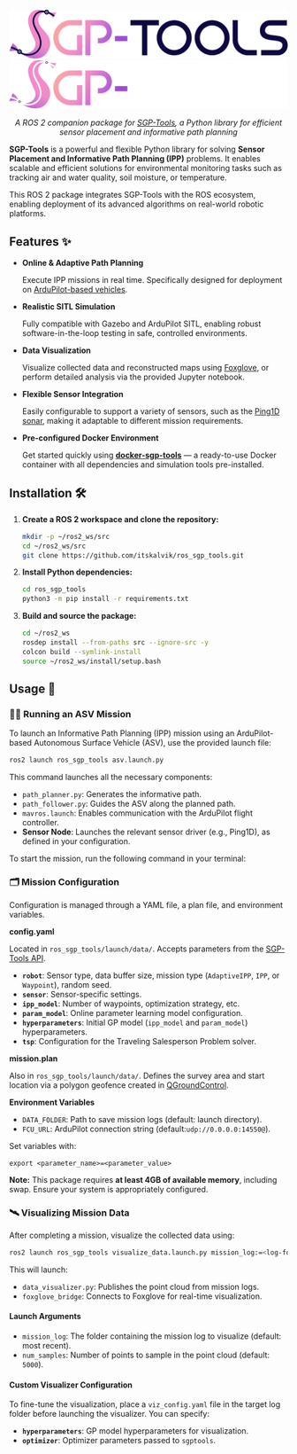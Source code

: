 <p align="center">
  <img src=".assets/SGP-Tools.png#gh-light-mode-only" alt="SGP-Tools Logo" width="600"/>
  <img src=".assets/logo_dark.png#gh-dark-mode-only" alt="SGP-Tools Logo" width="600"/>
</p>

<p align="center">
  <em>A ROS 2 companion package for <a href="http://sgp-tools.com">SGP-Tools</a>, a Python library for efficient sensor placement and informative path planning
</em>
</p>

**SGP-Tools** is a powerful and flexible Python library for solving **Sensor Placement and Informative Path Planning (IPP)** problems. It enables scalable and efficient solutions for environmental monitoring tasks such as tracking air and water quality, soil moisture, or temperature.

This ROS 2 package integrates SGP-Tools with the ROS ecosystem, enabling deployment of its advanced algorithms on real-world robotic platforms.

## Features ✨
* **Online & Adaptive Path Planning** 

  Execute IPP missions in real time. Specifically designed for deployment on [ArduPilot-based vehicles](https://ardupilot.org/copter/docs/common-use-cases-and-applications.html).

* **Realistic SITL Simulation**

  Fully compatible with Gazebo and ArduPilot SITL, enabling robust software-in-the-loop testing in safe, controlled environments.

* **Data Visualization**

  Visualize collected data and reconstructed maps using [Foxglove](https://foxglove.dev/), or perform detailed analysis via the provided Jupyter notebook.

* **Flexible Sensor Integration**

  Easily configurable to support a variety of sensors, such as the [Ping1D sonar](https://bluerobotics.com/store/sonars/echosounders/ping-sonar-r2-rp/), making it adaptable to different mission requirements.

* **Pre-configured Docker Environment**

  Get started quickly using **[docker-sgp-tools](https://github.com/itskalvik/docker-sgp-tools)** — a ready-to-use Docker container with all dependencies and simulation tools pre-installed.

## Installation 🛠️

1.  **Create a ROS 2 workspace and clone the repository:**

    ```bash
    mkdir -p ~/ros2_ws/src
    cd ~/ros2_ws/src
    git clone https://github.com/itskalvik/ros_sgp_tools.git
    ```

2.  **Install Python dependencies:**

    ```bash
    cd ros_sgp_tools
    python3 -m pip install -r requirements.txt
    ```

3.  **Build and source the package:**

    ```bash
    cd ~/ros2_ws
    rosdep install --from-paths src --ignore-src -y
    colcon build --symlink-install
    source ~/ros2_ws/install/setup.bash
    ```

## Usage 🚀

### 🏄‍♂️ Running an ASV Mission

To launch an Informative Path Planning (IPP) mission using an ArduPilot-based Autonomous Surface Vehicle (ASV), use the provided launch file:

```bash
ros2 launch ros_sgp_tools asv.launch.py
```

This command launches all the necessary components:
* `path_planner.py`: Generates the informative path.
* `path_follower.py`: Guides the ASV along the planned path.
* `mavros.launch`: Enables communication with the ArduPilot flight controller.
* **Sensor Node**: Launches the relevant sensor driver (e.g., Ping1D), as defined in your configuration.

To start the mission, run the following command in your terminal:

### 🗂️ Mission Configuration

Configuration is managed through a YAML file, a plan file, and environment variables.

**config.yaml**

Located in `ros_sgp_tools/launch/data/`. Accepts parameters from the [SGP-Tools API](https://www.sgp-tools.com/api/index.html).
  * **`robot`**: Sensor type, data buffer size, mission type (`AdaptiveIPP`, `IPP`, or `Waypoint`), random seed.
  * **`sensor`**: Sensor-specific settings.
  * **`ipp_model`**: Number of waypoints, optimization strategy, etc.
  * **`param_model`**: Online parameter learning model configuration.
  * **`hyperparameters`**: Initial GP model (`ipp_model` and `param_model`) hyperparameters.
  * **`tsp`**: Configuration for the Traveling Salesperson Problem solver.

**mission.plan**

Also in `ros_sgp_tools/launch/data/`. Defines the survey area and start location via a polygon geofence created in [QGroundControl](https://qgroundcontrol.com/).


**Environment Variables**

  * `DATA_FOLDER`: Path to save mission logs (default: launch directory).
  * `FCU_URL`: ArduPilot connection string (default:`udp://0.0.0.0:14550@`).
  
Set variables with:

```
export <parameter_name>=<parameter_value>
```

**Note:** This package requires **at least 4GB of available memory**, including swap. Ensure your system is appropriately configured.

### 🛰️ Visualizing Mission Data

After completing a mission, visualize the collected data using:
```bash
ros2 launch ros_sgp_tools visualize_data.launch.py mission_log:=<log-folder-name>
```

This will launch:
* `data_visualizer.py`: Publishes the point cloud from mission logs.
* `foxglove_bridge`: Connects to Foxglove for real-time visualization.

#### Launch Arguments
* `mission_log`: The folder containing the mission log to visualize (default: most recent).
* `num_samples`: Number of points to sample in the point cloud (default: `5000`). 

#### Custom Visualizer Configuration
To fine-tune the visualization, place a `viz_config.yaml` file in the target log folder before launching the visualizer. You can specify:
  * **`hyperparameters`**: GP model hyperparameters for visualization.
  * **`optimizer`**: Optimizer parameters passed to `sgptools`.
